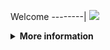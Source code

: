 Welcome
--------|
![](https://media.tenor.com/iVCiM9W7cvYAAAAd/welcome.gif)

<details>
  <summary><b>More information</b></summary>
  
#### ★ Social Accounts ★
<a href="https://www.facebook.com/Denventa.Xayonara.Team.UnlimitedARMY"><img src="https://raw.githubusercontent.com/Dumai-991/Dumai-991/main/Image/images.png" alt="alt text" width="75" height="75"></a>

### Informations
![template](https://github.com/Dvanmeploph/List-User-Agent/blob/main/assets/beautify-picture.png)
  
### • - Made With [ FerlyAfriliyan ( Dvanmeploph ) ]
# ✭ LIST RANDOM USER AGENT  
  
###### • - [ ( USER AGENT ) ]
```Mozilla/5.0 (Linux; Android 10; CPH2109 Build/RKQ1.158760.001; wv) AppleWebKit/537.36 (KHTML, like Gecko) Chrome/147.0.5653.92 Mobile Safari/537.36```
  
```Mozilla/5.0 (Linux; Android 9; SAMSUNG SM-G858790  Build/LRX22G) AppleWebKit/537.36 (KHTML, like Gecko)  SamsungBrowser/8377.406 Chrome/7369503 QQ/8.8.95.6925 Mobile Safari/537.36```
  
```Mozilla/5.0 (Linux; Android 4.4.2; Lenovo A536 Build/KOT49H) AppleWebKit/537.36 (KHTML, like Gecko) Chrome/62.0.3202.73 Mobile Safari/537.36```
  
```Mozilla/5.0 (Linux; Android 11.0.0; samsung 19A ) AppleWebKit/537.36 (KHTML, like Gecko) Chrome/80.0.3987.87 Mobile Safari/537.36 YaApp_Android/10.30 YaSearchBrowser/10.30```
  
```Mozilla/5.0 (Linux; Android 9; Samsung Chromebook Pro Build/R111-15329.59.0; wv) AppleWebKit/537.36 (KHTML, like Gecko) Version/4.0 Chrome/111.0.5563.116 Safari/537.36 [FB_IAB/FB4A;FBAV/409.0.0.27.106;]```
  
```Mozilla/5.0 (Linux; Android 9; Samsung Chromebook Pro Build/R110-15278.64.0; wv) AppleWebKit/537.36 (KHTML, like Gecko) Version/4.0 Chrome/110.0.5481.153 Safari/537.36 [FB_IAB/FB4A;FBAV/405.0.0.23.72;]```
  
```Mozilla/5.0 (Linux; Android 9; Samsung Chromebook Pro Build/R110-15278.64.0; wv) AppleWebKit/537.36 (KHTML, like Gecko) Version/4.0 Chrome/110.0.5481.65 Safari/537.36 [FB_IAB/FB4A;FBAV/403.0.0.27.81;]```
  
```Mozilla/5.0 (Linux; Android 9; Samsung Chromebook Pro Build/R109-15236.80.0; wv) AppleWebKit/537.36 (KHTML, like Gecko) Version/4.0 Chrome/109.0.5414.117 Safari/537.36[FBAN/EMA;FBLC/en_US;FBAV/342.0.0.11.89;]```
  
```Mozilla/5.0 (Linux; Android 9; Samsung Chromebook Pro Build/R107-15117.112.0; wv) AppleWebKit/537.36 (KHTML, like Gecko) Version/4.0 Chrome/107.0.5304.141 Safari/537.36 [FB_IAB/FB4A;FBAV/393.0.0.35.106;]```
  
```Mozilla/5.0 (Linux; Android 9; Samsung Chromebook Pro Build/R107-15117.87.0; wv) AppleWebKit/537.36 (KHTML, like Gecko) Version/4.0 Chrome/107.0.5304.91 Safari/537.36 [FB_IAB/FB4A;FBAV/391.1.0.37.104;]```
  
```Mozilla/5.0 (Linux; Android 9; Samsung Chromebook Pro Build/R107-15117.112.0; wv) AppleWebKit/537.36 (KHTML, like Gecko) Version/4.0 Chrome/107.0.5304.91 Safari/537.36 [FB_IAB/FB4A;FBAV/390.0.0.27.105;]```
  
```Mozilla/5.0 (Linux; Android 9; Samsung Chromebook Pro Build/R107-15117.87.0; wv) AppleWebKit/537.36 (KHTML, like Gecko) Version/4.0 Chrome/107.0.5304.91 Safari/537.36 [FB_IAB/FB4A;FBAV/390.0.0.27.105;]```
  
```Mozilla/5.0 (Linux; Android 9; Samsung Chromebook Pro Build/R107-15117.87.0; wv) AppleWebKit/537.36 (KHTML, like Gecko) Version/4.0 Chrome/107.0.5304.105 Safari/537.36 [FB_IAB/FB4A;FBAV/391.1.0.37.104;]```
  
```Mozilla/5.0 (Linux; Android 9; Samsung Chromebook Pro Build/R105-14989.85.0; wv) AppleWebKit/537.36 (KHTML, like Gecko) Version/4.0 Chrome/105.0.5195.79 Safari/537.36```
  
```Mozilla/5.0 (Linux; Android 9; Samsung Chromebook Pro Build/R103-14816.82.0; wv) AppleWebKit/537.36 (KHTML, like Gecko) Version/4.0 Chrome/104.0.5112.97 Safari/537.36 [FB_IAB/FB4A;FBAV/383.1.0.25.106;]```
  
```Mozilla/5.0 (Linux; Android 9; Samsung Chromebook Pro Build/R104-14909.132.0; wv) AppleWebKit/537.36 (KHTML, like Gecko) Version/4.0 Chrome/104.0.5112.97 Safari/537.36```
  
```Mozilla/5.0 (Linux; Android 9; Samsung Chromebook Pro) AppleWebKit/537.36 (KHTML, like Gecko) Chrome/85.0.4167.0 Safari/537.36```
  
```Mozilla/5.0 (Linux; Android 9; Samsung Chromebook Pro Build/R93-14059.0.0; wv) AppleWebKit/537.36 (KHTML, like Gecko) Version/4.0 Chrome/91.0.4472.120 Safari/537.36 [FB_IAB/FB4A;FBAV/325.0.0.36.170;]```
  
```Mozilla/5.0 (Linux; Android 9; Samsung Chromebook Pro Build/R93-14021.0.0; wv) AppleWebKit/537.36 (KHTML, like Gecko) Version/4.0 Chrome/91.0.4472.88 Safari/537.36 [FB_IAB/FB4A;FBAV/321.0.0.37.119;]```
  
```Mozilla/5.0 (Linux; Android 7.1.1; Samsung Chromebook Pro Build/R70-11021.81.0; wv) AppleWebKit/537.36 (KHTML, like Gecko) Version/4.0 Chrome/71.0.3578.98 Safari/537.36 [Pinterest/Android]```
  
```Mozilla/5.0 (Linux; Android 7.1.1; Samsung Chromebook Pro Build/R70-11021.81.0; wv) AppleWebKit/537.36 (KHTML, like Gecko) Version/4.0 Chrome/71.0.3578.83 Safari/537.36 [Pinterest/Android]```
  
```Mozilla/5.0 (Linux; Android 7.1.1; Samsung Chromebook Pro Build/R70-11021.81.0; wv) AppleWebKit/537.36 (KHTML, like Gecko) Version/4.0 Chrome/70.0.3538.110 Safari/537.36```
  
```Mozilla/5.0 (Linux; Android 7.1.1; Samsung Chromebook Pro Build/R70-11021.56.0; wv) AppleWebKit/537.36 (KHTML, like Gecko) Version/4.0 Chrome/71.0.3578.83 Safari/537.36 [Pinterest/Android]```
  
```Mozilla/5.0 (Linux; Android 7.1.1; Samsung Chromebook Pro Build/R70-11021.56.0; wv) AppleWebKit/537.36 (KHTML, like Gecko) Version/4.0 Chrome/70.0.3538.110 Safari/537.36```
  
```Mozilla/5.0 (Linux; Android 12; SM-A716S) AppleWebKit/537.36 (KHTML, like Gecko) Chrome/113.0.0.0 Mobile Safari/537.36```
  
```Mozilla/5.0 (Linux; Android 13; SM-A716S Build/TP1A.220624.014; wv) AppleWebKit/537.36 (KHTML, like Gecko) Version/4.0 Chrome/111.0.5563.58 Mobile Safari/537.36 DaumApps/6.9.37 DaumDevice/mobile```
  
```Mozilla/5.0 (Linux; Android 13; SM-A716S) AppleWebKit/537.36 (KHTML, like Gecko) Chrome/106.0.0.0 Mobile Safari/537.36```
  
```Mozilla/5.0 (Linux; Android 12; SM-A716S) AppleWebKit/537.36 (KHTML, like Gecko) Chrome/99.0.4844.88 Mobile Safari/537.36```
  
```Mozilla/5.0 (Linux; Android 11; SM-A716S Build/RP1A.200720.012; wv) AppleWebKit/537.36 (KHTML, like Gecko) Version/4.0 Chrome/111.0.5563.116 Mobile Safari/537.36 [FB_IAB/FB4A;FBAV/407.0.0.30.97;]```
  
```Mozilla/5.0 (Linux; Android 13; SM-A716S Build/TP1A.220624.014; wv) AppleWebKit/537.36 (KHTML, like Gecko) Version/4.0 Chrome/111.0.5563.116 Mobile Safari/537.36 [FB_IAB/FB4A;FBAV/409.0.0.27.106;]```
  
```Mozilla/5.0 (Linux; Android 13; SM-A716S Build/TP1A.220624.014; wv) AppleWebKit/537.36 (KHTML, like Gecko) Version/4.0 Chrome/111.0.5563.116 Mobile Safari/537.36 [FB_IAB/FB4A;FBAV/408.0.0.30.103;]```
  
```Mozilla/5.0 (Linux; Android 13; SM-A716S Build/TP1A.220624.014; wv) AppleWebKit/537.36 (KHTML, like Gecko) Version/4.0 Chrome/111.0.5563.116 Mobile Safari/537.36 [FB_IAB/FB4A;FBAV/407.0.0.30.97;]```
  
```Mozilla/5.0 (Linux; Android 12; SM-A716S Build/SP1A.210812.016; wv) AppleWebKit/537.36 (KHTML, like Gecko) Version/4.0 Chrome/111.0.5563.58 Mobile Safari/537.36 [FB_IAB/FB4A;FBAV/394.1.0.51.107;]```
  
```Mozilla/5.0 (Linux; Android 13; SM-A716S) AppleWebKit/537.36 (KHTML, like Gecko) Chrome/111.0.0.0 Mobile Safari/537.36```
  
```Mozilla/5.0 (Linux; Android 13; SM-A716S Build/TP1A.220624.014; wv) AppleWebKit/537.36 (KHTML, like Gecko) Version/4.0 Chrome/110.0.5481.153 Mobile Safari/537.36 [FB_IAB/FB4A;FBAV/406.0.0.26.90;]```
  
```Mozilla/5.0 (Linux; Android 13; SM-A716S Build/TP1A.220624.014; wv) AppleWebKit/537.36 (KHTML, like Gecko) Version/4.0 Chrome/111.0.5563.58 Mobile Safari/537.36 [FB_IAB/FB4A;FBAV/407.0.0.30.97;]```
  
```Mozilla/5.0 (Linux; Android 13; SM-A716S Build/TP1A.220624.014; wv) AppleWebKit/537.36 (KHTML, like Gecko) Version/4.0 Chrome/110.0.5481.153 Mobile Safari/537.36 [FB_IAB/FB4A;FBAV/405.0.0.23.72;]```
  
```Mozilla/5.0 (Linux; Android 13; SAMSUNG SM-A716S) AppleWebKit/537.36 (KHTML, like Gecko) SamsungBrowser/20.0 Chrome/106.0.5249.126 Mobile Safari/537.36```
  
```Mozilla/5.0 (Linux; Android 12; SM-A716S Build/SP1A.210812.016; wv) AppleWebKit/537.36 (KHTML, like Gecko) Version/4.0 Chrome/107.0.5304.105 Mobile Safari/537.36 [FB_IAB/FB4A;FBAV/393.0.0.35.106;]```
  
```Mozilla/5.0 (Linux; Android 13; SM-A716S Build/TP1A.220624.014; wv) AppleWebKit/537.36 (KHTML, like Gecko) Version/4.0 Chrome/110.0.5481.65 Mobile Safari/537.36 [FB_IAB/FB4A;FBAV/402.1.0.24.84;]```
  
```Mozilla/5.0 (Linux; Android 12; SM-A716S) AppleWebKit/537.36 (KHTML, like Gecko) Chrome/109.0.0.0 Mobile Safari/537.36```
  
```Mozilla/5.0 (Linux; Android 12; SAMSUNG SM-A716S) AppleWebKit/537.36 (KHTML, like Gecko) SamsungBrowser/19.0 Chrome/102.0.5005.125 Mobile Safari/537.36```
  
```Mozilla/5.0 (Linux; Android 12; SM-A716S) AppleWebKit/537.36 (KHTML, like Gecko) Chrome/108.0.0.0 Mobile Safari/537.36```
  
```Mozilla/5.0 (Linux; Android 11; SM-A716S Build/RP1A.200720.012; wv) AppleWebKit/537.36 (KHTML, like Gecko) Version/4.0 Chrome/108.0.5359.128 Mobile Safari/537.36 [FB_IAB/FB4A;FBAV/396.0.0.21.104;]```
  
```Mozilla/5.0 (Linux; Android 11; SM-A032M Build/RP1A.201005.001; wv) AppleWebKit/537.36 (KHTML, like Gecko) Version/4.0 Chrome/112.0.5615.136 Mobile Safari/537.36[FBAN/EMA;FBLC/pt_BR;FBAV/353.0.0.5.112;]```
  
```Mozilla/5.0 (Linux; Android 11; SM-A032F Build/RP1A.201005.001; wv) AppleWebKit/537.36 (KHTML, like Gecko) Version/4.0 Chrome/87.0.4280.141 Mobile Safari/537.36[FBAN/EMA;FBLC/fr_FR;FBAV/351.0.0.6.115;]```
  
```Mozilla/5.0 (Linux; Android 11; SM-A032F Build/RP1A.201005.001; wv) AppleWebKit/537.36 (KHTML, like Gecko) Version/4.0 Chrome/87.0.4280.141 Mobile Safari/537.36[FBAN/EMA;FBLC/fr_FR;FBAV/344.0.0.10.83;]```
  
```Mozilla/5.0 (Linux; Android 11; SM-A032F Build/RP1A.201005.001; wv) AppleWebKit/537.36 (KHTML, like Gecko) Version/4.0 Chrome/112.0.5615.47 Mobile Safari/537.36[FBAN/EMA;FBLC/sq_AL;FBAV/350.0.0.5.116;]```
  
```Mozilla/5.0 (Linux; Android 11; SM-A032M Build/RP1A.201005.001; wv) AppleWebKit/537.36 (KHTML, like Gecko) Version/4.0 Chrome/87.0.4280.141 Mobile Safari/537.36[FBAN/EMA;FBLC/pt_BR;FBAV/343.0.0.13.79;]```
  
```Mozilla/5.0 (Linux; Android 11; SM-A032M Build/RP1A.201005.001; wv) AppleWebKit/537.36 (KHTML, like Gecko) Version/4.0 Chrome/112.0.5615.48 Mobile Safari/537.36[FBAN/EMA;FBLC/pt_BR;FBAV/350.0.0.5.116;]```
  
```Mozilla/5.0 (Linux; Android 11; SM-A032M Build/RP1A.201005.001; wv) AppleWebKit/537.36 (KHTML, like Gecko) Version/4.0 Chrome/112.0.5615.47 Mobile Safari/537.36[FBAN/EMA;FBLC/pt_BR;FBAV/350.0.0.5.116;]```
  
```Mozilla/5.0 (Linux; Android 11; SM-A032M Build/RP1A.201005.001; wv) AppleWebKit/537.36 (KHTML, like Gecko) Version/4.0 Chrome/111.0.5563.116 Mobile Safari/537.36 [FB_IAB/FB4A;FBAV/410.0.0.26.115;]```
  
```Mozilla/5.0 (Linux; Android 11; SM-A032M Build/RP1A.201005.001; wv) AppleWebKit/537.36 (KHTML, like Gecko) Version/4.0 Chrome/111.0.5563.116 Mobile Safari/537.36 [FB_IAB/FB4A;FBAV/410.0.0.26.115;]```
  
```Mozilla/5.0 (Linux; Android 11; SM-A032M Build/RP1A.201005.001; wv) AppleWebKit/537.36 (KHTML, like Gecko) Version/4.0 Chrome/111.0.5563.116 Mobile Safari/537.36 [FB_IAB/FB4A;FBAV/410.0.0.26.115;]```
  
```Mozilla/5.0 (Linux; Android 11; SM-A032M Build/RP1A.201005.001; wv) AppleWebKit/537.36 (KHTML, like Gecko) Version/4.0 Chrome/111.0.5563.116 Mobile Safari/537.36 [FB_IAB/FB4A;FBAV/410.0.0.26.115;]```
  
```Mozilla/5.0 (Linux; Android 11; SM-A032M Build/RP1A.201005.001; wv) AppleWebKit/537.36 (KHTML, like Gecko) Version/4.0 Chrome/111.0.5563.116 Mobile Safari/537.36 [FB_IAB/FB4A;FBAV/410.0.0.26.115;]```
  
```Mozilla/5.0 (Linux; Android 11; SM-A032M Build/RP1A.201005.001; wv) AppleWebKit/537.36 (KHTML, like Gecko) Version/4.0 Chrome/111.0.5563.116 Mobile Safari/537.36 [FB_IAB/FB4A;FBAV/410.0.0.26.115;]```
  
```Mozilla/5.0 (Linux; Android 11; SM-A032M Build/RP1A.201005.001; wv) AppleWebKit/537.36 (KHTML, like Gecko) Version/4.0 Chrome/111.0.5563.116 Mobile Safari/537.36 [FB_IAB/FB4A;FBAV/410.0.0.26.115;]```
  
```Mozilla/5.0 (Linux; Android 11; SM-A032M Build/RP1A.201005.001; wv) AppleWebKit/537.36 (KHTML, like Gecko) Version/4.0 Chrome/111.0.5563.116 Mobile Safari/537.36[FBAN/EMA;FBLC/pt_BR;FBAV/350.0.0.5.116;]```
  
```Mozilla/5.0 (Linux; Android 11; SM-A032M Build/RP1A.201005.001; wv) AppleWebKit/537.36 (KHTML, like Gecko) Version/4.0 Chrome/111.0.5563.116 Mobile Safari/537.36[FBAN/EMA;FBLC/pt_BR;FBAV/349.0.0.8.103;]```
  
```Mozilla/5.0 (Linux; Android 11; SM-A032M Build/RP1A.201005.001; wv) AppleWebKit/537.36 (KHTML, like Gecko) Version/4.0 Chrome/110.0.5481.154 Mobile Safari/537.36[FBAN/EMA;FBLC/pt_BR;FBAV/311.0.0.7.114;]```
  
```Mozilla/5.0 (Linux; Android 11; SM-A032M Build/RP1A.201005.001; wv) AppleWebKit/537.36 (KHTML, like Gecko) Version/4.0 Chrome/110.0.5481.154 Mobile Safari/537.36[FBAN/EMA;FBLC/pt_BR;FBAV/311.0.0.7.114;]```
  
```Mozilla/5.0 (Linux; Android 11; SM-A032M Build/RP1A.201005.001; wv) AppleWebKit/537.36 (KHTML, like Gecko) Version/4.0 Chrome/110.0.5481.154 Mobile Safari/537.36[FBAN/EMA;FBLC/pt_BR;FBAV/311.0.0.7.114;]```
  
```Mozilla/5.0 (Linux; Android 11; SM-A032M Build/RP1A.201005.001; wv) AppleWebKit/537.36 (KHTML, like Gecko) Version/4.0 Chrome/110.0.5481.154 Mobile Safari/537.36[FBAN/EMA;FBLC/pt_BR;FBAV/311.0.0.7.114;]```
  
```Mozilla/5.0 (Linux; Android 11; SM-A032F Build/RP1A.201005.001; wv) AppleWebKit/537.36 (KHTML, like Gecko) Version/4.0 Chrome/87.0.4280.141 Mobile Safari/537.36 [FB_IAB/FB4A;FBAV/398.0.0.21.105;]```
  
```Mozilla/5.0 (Linux; Android 11; SM-A032F Build/RP1A.201005.001; wv) AppleWebKit/537.36 (KHTML, like Gecko) Version/4.0 Chrome/87.0.4280.141 Mobile Safari/537.36 [FB_IAB/FB4A;FBAV/394.1.0.51.107;]```
  
```Mozilla/5.0 (Linux; Android 11; SM-A032F Build/RP1A.201005.001; wv) AppleWebKit/537.36 (KHTML, like Gecko) Version/4.0 Chrome/87.0.4280.141 Mobile Safari/537.36 [FB_IAB/FB4A;FBAV/387.0.0.24.102;]```
  
```Mozilla/5.0 (Linux; Android 11; SM-A032F Build/RP1A.201005.001; wv) AppleWebKit/537.36 (KHTML, like Gecko) Version/4.0 Chrome/87.0.4280.141 Mobile Safari/537.36[FBAN/EMA;FBLC/en_US;FBAV/326.0.0.17.97;]```
  
```Mozilla/5.0 (Linux; Android 11; SM-A032F Build/RP1A.201005.001; wv) AppleWebKit/537.36 (KHTML, like Gecko) Version/4.0 Chrome/112.0.5615.48 Mobile Safari/537.36[FBAN/EMA;FBLC/en_GB;FBAV/349.0.0.8.103;]```
  
```Mozilla/5.0 (Linux; Android 11; SM-A032F Build/RP1A.201005.001; wv) AppleWebKit/537.36 (KHTML, like Gecko) Version/4.0 Chrome/110.0.5481.65 Mobile Safari/537.36[FBAN/EMA;FBLC/en_GB;FBAV/318.0.0.16.105;]```
  
```Mozilla/5.0 (Linux; Android 11; SM-A032F Build/RP1A.201005.001; wv) AppleWebKit/537.36 (KHTML, like Gecko) Version/4.0 Chrome/109.0.5414.117 Mobile Safari/537.36 [FB_IAB/Orca-Android;FBAV/395.0.0.10.75;]```
  
```Mozilla/5.0 (Linux; Android 11; SM-A032F Build/RP1A.201005.001; wv) AppleWebKit/537.36 (KHTML, like Gecko) Version/4.0 Chrome/109.0.5414.117 Mobile Safari/537.36 [FB_IAB/Orca-Android;FBAV/395.0.0.10.75;]```
  
```Mozilla/5.0 (Linux; Android 11; SM-A032F Build/RP1A.201005.001; wv) AppleWebKit/537.36 (KHTML, like Gecko) Version/4.0 Chrome/109.0.5414.117 Mobile Safari/537.36 [FB_IAB/Orca-Android;FBAV/395.0.0.10.75;]```
  
```Mozilla/5.0 (Linux; Android 11; SM-A032F Build/RP1A.201005.001; wv) AppleWebKit/537.36 (KHTML, like Gecko) Version/4.0 Chrome/109.0.5414.117 Mobile Safari/537.36 [FB_IAB/Orca-Android;FBAV/395.0.0.10.75;]```
  
```Mozilla/5.0 (Linux; Android 11; SM-A032F Build/RP1A.201005.001; wv) AppleWebKit/537.36 (KHTML, like Gecko) Version/4.0 Chrome/106.0.5249.126 Mobile Safari/537.36 [FB_IAB/FB4A;FBAV/390.0.0.27.105;]```
  
```Mozilla/5.0 (Linux; Android 11; SM-A032F Build/RP1A.201005.001; wv) AppleWebKit/537.36 (KHTML, like Gecko) Version/4.0 Chrome/105.0.5195.136 Mobile Safari/537.36 [FB_IAB/FB4A;FBAV/397.0.0.23.404;]```
  
```Mozilla/5.0 (Linux; U; Android 4.3; en-US; Galaxy Note N8000 Build/JRO03H) AppleWebKit/534.30 (KHTML, like Gecko) Version/4.0 UCBrowser/10.1.0.527 U3/0.8.0 Mobile Safari/534.30```
  
```Mozilla/5.0 (Linux; U; Android 2.3.6; en-US; GT-I8150 Build/GINGERBREAD) AppleWebKit/528.5+ (KHTML, like Gecko) Version/3.1.2 Mobile Safari/525.20.1 UCBrowser/10.7.6.805 Mobile```
  
```UCWEB/2.0 (MIDP-2.0; U; Adr 4.4.2; en-US; TECNO-Y3 ) U2/1.0.0 UCBrowser/10.1.2.571 U2/1.0.0 Mobile```
  
```Mozilla/5.0 (Linux; U; Android 2.3.6; id; GT-S5360 Build/GINGERBREAD) AppleWebKit/528.5+ (KHTML, like Gecko) Version/3.1.2 Mobile Safari/525.20.1 UCBrowser/10.7.9.856 Mobile```
  
```UCWEB/2.0 (MIDP-2.0; U; Adr 8.1.0; en-US; ASTRO) U2/1.0.0 UCBrowser/10.1.2.571 U2/1.0.0 Mobile```
  
```UCWEB/2.0 (MIDP-2.0; U; Adr 4.4.2; en-US; TECNO-Y3+) U2/1.0.0 UCBrowser/10.1.2.571 U2/1.0.0 Mobile```
  
```UCWEB/2.0 (MIDP-2.0; U; Adr 4.1.2; en-US; GT-S6790N) U2/1.0.0 UCBrowser/10.7.6.805 U2/1.0.0 Mobile```
  
```Mozilla/5.0 (Linux; U; Android 6.0; en-US; CAM-UL00 Build/HONORCAM-UL00) AppleWebKit/534.30 (KHTML, like Gecko) Version/4.0 UCBrowser/10.8.0.718 U3/0.8.0 Mobile Safari/534.30```
  
```Mozilla/5.0 (Linux; U; Android 4.4.2; en-US; TECNO-Y3+ Build/KOT49H) AppleWebKit/528.5+ (KHTML, like Gecko) Version/3.1.2 Mobile Safari/525.20.1 UCBrowser/10.1.2.571 Mobile```
  
```Mozilla/5.0 (Linux; U; Android 4.2.2; en-US; Symphony W72 Build/JDQ39) AppleWebKit/533.1 (KHTML, like Gecko) Version/4.0 UCBrowser/10.0.1.512 U3/0.8.0 Mobile Safari/533.1```
  
```UCWEB/2.0 (MIDP-2.0; U; Adr 2.3.6; en-US; GT-I8160) U2/1.0.0 UCBrowser/10.7.9.856 U2/1.0.0 Mobile```
  
```Mozilla/5.0 (Linux; U; Android 4.2.2; en-US; Symphony W72 Build/JDQ39) AppleWebKit/534.30 (KHTML, like Gecko) Version/4.0 UCBrowser/10.0.1.512 U3/0.8.0 Mobile Safari/534.30```
  
```Mozilla/5.0 (Linux; U; Android 4.4.2; en-US; DROID RAZR HD Build/KDA20.62-15) AppleWebKit/534.30 (KHTML, like Gecko) Version/4.0 UCBrowser/10.9.8.770 U3/0.8.0 Mobile Safari/534.30```
  
```Mozilla/5.0 (Linux; U; Android 4.2.2; en-US; 6043D Build/JDQ39) AppleWebKit/534.30 (KHTML, like Gecko) Version/4.0 UCBrowser/10.2.0.535 U3/0.8.0 Mobile Safari/534.30```
  
```Mozilla/5.0 (Linux; U; Android 4.2.2; en-US; 6043D Build/JDQ39) AppleWebKit/534.30 (KHTML, like Gecko) Version/4.0 UCBrowser/10.2.0.535 U3/0.8.0 Mobile Safari/534.30```
  
```Mozilla/5.0 (Linux; U; Android 4.2.2; en-US; 6043D Build/JDQ39) AppleWebKit/534.30 (KHTML, like Gecko) Version/4.0 UCBrowser/10.2.0.535 U3/0.8.0 Mobile Safari/534.30```
  
```Mozilla/5.0 (Linux; U; Android 4.2.2; en-US; 6043D Build/JDQ39) AppleWebKit/534.30 (KHTML, like Gecko) Version/4.0 UCBrowser/10.2.0.535 U3/0.8.0 Mobile Safari/534.30```
  
```Mozilla/5.0 (Linux; U; Android 4.2.2; en-US; GT-I9168I Build/JDQ39) AppleWebKit/534.30 (KHTML, like Gecko) Version/4.0 UCBrowser/10.8.8.730 U3/0.8.0 Mobile Safari/534.30```
  
```Mozilla/5.0 (Linux; U; Android 5.0.1; en-US; GT-I9506 Build/LRX22C) AppleWebKit/534.30 (KHTML, like Gecko) Version/4.0 UCBrowser/10.7.5.658 U3/0.8.0 Mobile Safari/534.30```
  
```Mozilla/5.0 (Linux; U; Android 4.0.4; pt-br; GT-S5301B Build/IMM76D) AppleWebKit/534.30 (KHTML, like Gecko) Chrome/18.0.1025.133 Mobile Safari/534.30```
  
```Mozilla/5.0 (Linux; U; Android 4.0.4; pt-br; GT-S5301B Build/IMM76D) AppleWebKit/534.30 (KHTML, like Gecko) Chrome/18.0.1025.133 Mobile Safari/534.30```
  
```Mozilla/5.0 (Linux; Android 9; Samsung Chromebook Plus (V2) Build/R110-15278.72.0; wv) AppleWebKit/537.36 (KHTML, like Gecko) Version/4.0 Chrome/110.0.5481.153 Safari/537.36 [FB_IAB/FB4A;FBAV/406.0.0.26.90;]```
  
```Mozilla/5.0 (Linux; Android 9; Samsung Chromebook Plus Build/R112-15359.58.0; wv) AppleWebKit/537.36 (KHTML, like Gecko) Version/4.0 Chrome/112.0.5615.135 Mobile Safari/537.36 [FB_IAB/FB4A;FBAV/413.0.0.30.104;]```
  
```Mozilla/5.0 (Linux; Android 11; Samsung Chromebook Plus (V2) Build/R112-15359.58.0; wv) AppleWebKit/537.36 (KHTML, like Gecko) Version/4.0 Chrome/111.0.5563.116 Safari/537.36 [FB_IAB/FB4A;FBAV/407.0.0.30.97;]```
  
```Mozilla/5.0 (Linux; Android 11; Samsung Chromebook Plus (V2) Build/R112-15359.58.0; wv) AppleWebKit/537.36 (KHTML, like Gecko) Version/4.0 Chrome/112.0.5615.135 Safari/537.36 [FB_IAB/FB4A;FBAV/413.0.0.30.104;]```
  
```Mozilla/5.0 (Linux; Android 9; Samsung Chromebook Plus (V2) Build/R108-15183.78.0; wv) AppleWebKit/537.36 (KHTML, like Gecko) Version/4.0 Chrome/111.0.5563.116 Safari/537.36 [FB_IAB/FB4A;FBAV/409.0.0.27.106;]```
  
```Mozilla/5.0 (Linux; Android 9; Samsung Chromebook Plus (V2) Build/R111-15329.59.0; wv) AppleWebKit/537.36 (KHTML, like Gecko) Version/4.0 Chrome/111.0.5563.116 Safari/537.36 [FB_IAB/FB4A;FBAV/407.0.0.30.97;]```
  
```Mozilla/5.0 (Linux; Android 9; Samsung Chromebook Plus (V2) Build/R111-15329.52.0; wv) AppleWebKit/537.36 (KHTML, like Gecko) Version/4.0 Chrome/111.0.5563.116 Mobile Safari/537.36 [FB_IAB/FB4A;FBAV/407.0.0.30.97;]```
  
```Mozilla/5.0 (Linux; Android 9; Samsung Chromebook Plus (V2) Build/R108-15183.59.0; wv) AppleWebKit/537.36 (KHTML, like Gecko) Version/4.0 Chrome/111.0.5563.116 Safari/537.36 [FB_IAB/FB4A;FBAV/407.0.0.30.97;]```
  
```Mozilla/5.0 (Linux; U; Android 4.4.2; zh-cn; SM-G3568V Build/KOT49H) AppleWebKit/537.36 (KHTML, like Gecko)Version/4.0 MQQBrowser/5.6 Mobile Safari/537.36```
  
```Mozilla/5.0(Linux;Android4.4.2;SM-G3568V Build/KOT49H;wv)AppleWebKit/537.36(KHTML, likeGecko)Version/4.0Chrome/53.0.2785.49MobileMQQBrowser/6.2TBS/043305Safari/537.36MicroMessenger/6.5.10.1080NetType/WIFILanguage/zh_CNNULL```
  
```Mozilla/5.0(Linux;Android4.4.2;SM-G3568V Build/KOT49H;wv)AppleWebKit/537.36(KHTML, likeGecko)Version/4.0Chrome/53.0.2785.49MobileMQQBrowser/6.2TBS/043305Safari/537.36MicroMessenger/6.5.10.1080NetType/WIFILanguage/zh_CNNULL```
  
```Mozilla/5.0(Linux;Android4.4.2;SM-G3568V Build/KOT49H;wv)AppleWebKit/537.36(KHTML, likeGecko)Version/4.0Chrome/53.0.2785.49MobileMQQBrowser/6.2TBS/043305Safari/537.36MicroMessenger/6.5.10.1080NetType/WIFILanguage/zh_CNNULL```
  
```Mozilla/5.0(Linux;Android4.4.2;SM-G3568V Build/KOT49H;wv)AppleWebKit/537.36(KHTML, likeGecko)Version/4.0Chrome/53.0.2785.49MobileMQQBrowser/6.2TBS/043305Safari/537.36MicroMessenger/6.5.10.1080NetType/WIFILanguage/zh_CNNULL```
  
```Mozilla/5.0(Linux;Android4.4.2;SM-G3568V Build/KOT49H;wv)AppleWebKit/537.36(KHTML, likeGecko)Version/4.0Chrome/53.0.2785.49MobileMQQBrowser/6.2TBS/043305Safari/537.36MicroMessenger/6.5.10.1080NetType/WIFILanguage/zh_CNNULL```
  
```Mozilla/5.0(Linux;Android4.4.2;SM-G3568V Build/KOT49H;wv)AppleWebKit/537.36(KHTML, likeGecko)Version/4.0Chrome/53.0.2785.49MobileMQQBrowser/6.2TBS/043305Safari/537.36MicroMessenger/6.5.10.1080NetType/WIFILanguage/zh_CNNULL```
  
```Mozilla/5.0(Linux;Android4.4.2;SM-G3568V Build/KOT49H;wv)AppleWebKit/537.36(KHTML, likeGecko)Version/4.0Chrome/53.0.2785.49MobileMQQBrowser/6.2TBS/043305Safari/537.36MicroMessenger/6.5.10.1080NetType/WIFILanguage/zh_CNNULL```
  
```Mozilla/5.0(Linux;Android4.4.2;SM-G3568V Build/KOT49H;wv)AppleWebKit/537.36(KHTML, likeGecko)Version/4.0Chrome/53.0.2785.49MobileMQQBrowser/6.2TBS/043305Safari/537.36MicroMessenger/6.5.10.1080NetType/WIFILanguage/zh_CNNULL```
  
```Mozilla/5.0(Linux;Android4.4.2;SM-G3568V Build/KOT49H;wv)AppleWebKit/537.36(KHTML, likeGecko)Version/4.0Chrome/53.0.2785.49MobileMQQBrowser/6.2TBS/043305Safari/537.36MicroMessenger/6.5.10.1080NetType/WIFILanguage/zh_CNNULL```
  
```Mozilla/5.0 (Linux; Android 13; 21091116UI) AppleWebKit/537.36 (KHTML, like Gecko) Chrome/113.0.0.0 Mobile Safari/537.36```
  
```Mozilla/5.0 (Linux; Android 13; 21091116UI Build/TP1A.220624.014; wv) AppleWebKit/537.36 (KHTML, like Gecko) Version/4.0 Chrome/112.0.5615.135 Mobile Safari/537.36 [FB_IAB/FB4A;FBAV/412.0.0.22.115;]```
  
```Mozilla/5.0 (Linux; Android 13; 21091116UI Build/TP1A.220624.014; wv) AppleWebKit/537.36 (KHTML, like Gecko) Version/4.0 Chrome/112.0.5615.136 Mobile Safari/537.36 [FB_IAB/FB4A;FBAV/412.0.0.22.115;]```
  
```Mozilla/5.0 (Linux; Android 13; 21091116UI Build/TP1A.220624.014; wv) AppleWebKit/537.36 (KHTML, like Gecko) Version/4.0 Chrome/112.0.5615.136 Mobile Safari/537.36 [FB_IAB/FB4A;FBAV/412.0.0.22.115;]```
  
```Mozilla/5.0 (Linux; Android 12; 21091116UI Build/SP1A.210812.016; wv) AppleWebKit/537.36 (KHTML, like Gecko) Version/4.0 Chrome/99.0.4844.88 Mobile Safari/537.36 [FB_IAB/FB4A;FBAV/412.0.0.22.115;]```
  
```Mozilla/5.0 (Linux; Android 12; 21091116UI Build/SP1A.210812.016; wv) AppleWebKit/537.36 (KHTML, like Gecko) Version/4.0 Chrome/112.0.5615.132 Mobile Safari/537.36 [FB_IAB/FB4A;FBAV/411.1.0.29.112;]```
  
```Mozilla/5.0 (Linux; Android 12; 21091116UI Build/SP1A.210812.016; wv) AppleWebKit/537.36 (KHTML, like Gecko) Version/4.0 Chrome/112.0.5615.132 Mobile Safari/537.36 [FB_IAB/FB4A;FBAV/411.1.0.29.112;]```
  
```Mozilla/5.0 (Linux; Android 13; 21091116UI Build/TP1A.220624.014; wv) AppleWebKit/537.36 (KHTML, like Gecko) Version/4.0 Chrome/112.0.5615.101 Mobile Safari/537.36[FBAN/EMA;FBLC/en_US;FBAV/352.0.0.8.108;]```
  
```Mozilla/5.0 (Linux; Android 12; 21091116UI Build/SP1A.210812.016; wv) AppleWebKit/537.36 (KHTML, like Gecko) Version/4.0 Chrome/112.0.5615.101 Mobile Safari/537.36 [FB_IAB/FB4A;FBAV/411.1.0.29.112;]```
  
```Mozilla/5.0 (Linux; U; Android 13; en-US; 21091116UI Build/TP1A.220624.014) AppleWebKit/537.36 (KHTML, like Gecko) Version/4.0 Chrome/78.0.3904.108 UCBrowser/13.4.0.1306 Mobile Safari/537.36,gzip(gfe)```
  
```Mozilla/5.0 (iPhone; CPU iPhone OS 16_0_1 like Mac OS X) AppleWebKit/605.1.15 (KHTML, like Gecko) Version/16.0 Mobile/15E148 Safari/604.1```
  
```Mozilla/5.0 (iPhone; CPU iPhone OS 16_0 like Mac OS X) AppleWebKit/605.1.15 (KHTML, like Gecko) Mobile/15E148 Instagram 255.1.0.18.105 (iPhone11,8; iOS 16_0; en_US; en-US; scale=2.00; 828x1792; 405816327)```
  
```Mozilla/5.0 (iPhone; CPU iPhone OS 16_0 like Mac OS X) AppleWebKit/605.1.15 (KHTML, like Gecko) CriOS/99.0.4844.47 Mobile/15E148 Safari/604.1```
  
```Mozilla/5.0 (iPhone; CPU iPhone OS 16_0 like Mac OS X) AppleWebKit/605.1.15 (KHTML, like Gecko) CriOS/99.0.4844.47 Mobile/15E148 Safari/604.1```
  
```Mozilla/5.0 (Linux; Android 10; CPH2109 Build/RKQ1.158760.001; wv) AppleWebKit/537.36 (KHTML,like Gecko) Chrome/147.0.5653.92 Mobile Safari/537.36```
  
```Mozilla/5.0 (Linux; Android 7; SM-J610G Build/PPR1.141169.011; wv) AppleWebKit/537.36 (KHTML,like Gecko) Chrome/126.0.5750.138 Mobile Safari/537.36```
  
```Mozilla/5.0 (iPhone; CPU iPhone OS 16_0 like Mac OS X) AppleWebKit/605.1.15 (KHTML, like Gecko) GSA/218.0.456502374 Mobile/15E148 Safari/604.1```
  
  
```Mozilla/5.0 (iPhone; CPU iPhone OS 16_0 like Mac OS X) AppleWebKit/605.1.15 (KHTML, like Gecko) Mobile/15E148 YaBrowser/22.7.6.401.10 YaApp_iOS/2207.6 YaApp_iOS_Browser/2207.6 Safari/604.1 SA/3```
  
```Mozilla/5.0 (iPhone; CPU iPhone OS 16_0 like Mac OS X) AppleWebKit/605.1.15 (KHTML, like Gecko) Mobile/20A5312g [FBAN/FBIOS;FBDV/iPhone13,1;FBMD/iPhone;FBSN/iOS;FBSV/16.0;FBSS/3;FBID/phone;FBLC/cs_CZ;FBOP/5]```
  
```Mozilla/5.0 (iPhone; CPU iPhone OS 16_0 like Mac OS X) AppleWebKit/605.1.15 (KHTML, like Gecko) Mobile/20A5312j [FBAN/FBIOS;FBDV/iPhone13,1;FBMD/iPhone;FBSN/iOS;FBSV/16.0;FBSS/3;FBID/phone;FBLC/cs_CZ;FBOP/5]```
  
```Mozilla/5.0 (iPhone; CPU iPhone OS 16_0 like Mac OS X) AppleWebKit/605.1.15 (KHTML, like Gecko) Mobile/20A5339d [FBAN/FBIOS;FBDV/iPhone10,6;FBMD/iPhone;FBSN/iOS;FBSV/16.0;FBSS/3;FBID/phone;FBLC/vi_VN;FBOP/5]```
  
```Mozilla/5.0 (iPhone; CPU iPhone OS 16_0 like Mac OS X) AppleWebKit/604.1.38 (KHTML, like Gecko) Version/11.0 Mobile/15A372 Safari/604.1```
  
```Opera/9.80 (Linux armv6l; Opera TV Store/5606) Presto/2.12.362 Version/12.11 Model/Sony-BDP9G_AXD SonyCEBrowser/1.0 (BDP9G_AXD; BDP2014/M20.R.0164; TWN)```
  
```Mozilla/5.0 (Linux; Andr0id 8.0.0; BRAVIA 2015) AppleWebKit/537.36 (KHTML, like Gecko) Chrome/84.0.4147.125 Safari/537.36 OPR/46.0.2207.0 OMI/4.21.0.273.DIA6.199 Model/Sony-BRAVIA-2015```
  
```Mozilla/5.0 (Linux; Android 7.0; BRAVIA 2015 Build/NRD91N.S35; wv) AppleWebKit/537.36 (KHTML, like Gecko) Version/4.0 Chrome/105.0.5195.136 Mobile Safari/537.36```
  
```Mozilla/5.0 (Linux; Andr0id 8.0.0; BRAVIA 2015) AppleWebKit/537.36 (KHTML, like Gecko) Chrome/84.0.4147.125 Safari/537.36 OPR/46.0.2207.0 OMI/4.21.0.273.DIA6.199 Model/Sony-BRAVIA-2015```
  
```Mozilla/5.0 (Linux; Android 7.0; BRAVIA 2015 Build/NRD91N.S35; wv) AppleWebKit/537.36 (KHTML, like Gecko) Version/4.0 Chrome/105.0.5195.136 Mobile Safari/537.36```
  
```Mozilla/5.0 (Linux; Android 7.0; BRAVIA 2015 Build/NRD91N.S34; wv) AppleWebKit/537.36 (KHTML, like Gecko) Version/4.0 Chrome/71.0.3578.99 Mobile Safari/537.36```
  
```Mozilla/5.0 (Linux; Android 5.1.1; BRAVIA 2015 Build/LMY48E.S265) AppleWebKit/537.36 (KHTML, like Gecko) Chrome/54.0.2840.85 Mobile Safari/537.36```
  
```Mozilla/5.0 (Linux; Android 5.1.1; BRAVIA 2015) AppleWebKit/537.36 (KHTML, like Gecko) Chrome/84.0.4147.125 Safari/537.36```
  
```Mozilla/5.0 (Linux; Android 8.0; BRAVIA 2015 Build/OPR2.170623.027.S16) AppleWebKit/537.36 (KHTML, like Gecko) Chrome/50.0.2661.89 Mobile Safari/537.36```
  
```Mozilla/5.0 (Linux; Android 7.0; BRAVIA 2015 Build/NRD91N.S34; wv) AppleWebKit/537.36 (KHTML, like Gecko) Version/4.0 Chrome/81.0.4044.138 Mobile Safari/537.36```
  
```Mozilla/5.0 (Linux; Android 7.0; BRAVIA 2015) AppleWebKit/537.36 (KHTML, like Gecko) Chrome/76.0.3809.132 Mobile Safari/537.36	Android 7	Chrome Mobile 76```
  
```Mozilla/5.0 (Linux; Android 8.0.0; BRAVIA 2015) AppleWebKit/537.36 (KHTML, like Gecko) Chrome/97.0.4692.70 Mobile Safari/537.36	Android 8	Chrome Mobile 97```
  
```Mozilla/5.0 (Linux; Android 7.0; BRAVIA 2015 Build/NRD91N.S34; wv) AppleWebKit/537.36 (KHTML, like Gecko) Version/4.0 Chrome/95.0.4638.74 Mobile Safari/537.36```
  
```Mozilla/5.0 (Linux; Android 8.0.0; BRAVIA 2015 Build/OPR2.170623.027.S16) AppleWebKit/537.36 (KHTML, like Gecko) Version/4.0 Chrome/93.0.4577.82 Mobile Safari/537.36```
  
```Mozilla/5.0 (Linux; Android 8.1.0; RCT6A03W13M Build/O11019; wv) AppleWebKit/537.36 (KHTML, like Gecko) Version/4.0 Chrome/112.0.5615.135 Safari/537.36[FBAN/EMA;FBLC/fr_FR;FBAV/354.0.0.8.108;]```
  
```Mozilla/5.0 (Linux; Android 10; L-52A Build/QKQ1.200730.002; wv) AppleWebKit/537.36 (KHTML, like Gecko) Version/4.0 Chrome/112.0.5615.135 Mobile Safari/537.36[FBAN/EMA;FBLC/fr_FR;FBAV/354.0.0.8.108;]```
  
```Mozilla/5.0 (Linux; Android 10; L-52A Build/QKQ1.200730.002; wv) AppleWebKit/537.36 (KHTML, like Gecko) Version/4.0 Chrome/112.0.5615.135 Mobile Safari/537.36[FBAN/EMA;FBLC/fr_FR;FBAV/354.0.0.8.108;]```
  
```Mozilla/5.0 (Linux; Android 5.1; PHQ520 Build/LMY47D; wv) AppleWebKit/537.36 (KHTML, like Gecko) Version/4.0 Chrome/95.0.4638.74 Mobile Safari/537.36[FBAN/EMA;FBLC/ar_AR;FBAV/329.0.0.12.106;]```
  
```Mozilla/5.0 (Linux; Android 5.1; PHQ520 Build/LMY47D; wv) AppleWebKit/537.36 (KHTML, like Gecko) Version/4.0 Chrome/95.0.4638.74 Mobile Safari/537.36[FBAN/EMA;FBLC/ar_AR;FBAV/329.0.0.12.106;]```
  
```Mozilla/5.0 (Linux; Android 11; TECNO BD3 Build/RP1A.200720.011; wv) AppleWebKit/537.36 (KHTML, like Gecko) Version/4.0 Chrome/107.0.5304.105 Mobile Safari/537.36[FBAN/EMA;FBLC/fr_FR;FBAV/349.0.0.8.103;]```
  
```Mozilla/5.0 (Linux; Android 9; BUZZ 2 Plus Build/PPR1.180610.011; wv) AppleWebKit/537.36 (KHTML, like Gecko) Version/4.0 Chrome/74.0.3729.136 Mobile Safari/537.36[FBAN/EMA;FBLC/fr_FR;FBAV/347.0.0.17.97;]```
  
```Mozilla/5.0 (Linux; Android 11; Premier5 Build/R01005; wv) AppleWebKit/537.36 (KHTML, like Gecko) Version/4.0 Chrome/112.0.5615.135 Mobile Safari/537.36[FBAN/EMA;FBLC/en_US;FBAV/354.0.0.8.108;]```
  
```Mozilla/5.0 (Linux; Android 10; Elite E55 Build/QP1A.190711.020; wv) AppleWebKit/537.36 (KHTML, like Gecko) Version/4.0 Chrome/111.0.5563.116 Mobile Safari/537.36[FBAN/EMA;FBLC/en_US;FBAV/352.0.0.14.108;]```
  
```Mozilla/5.0 (Linux; Android 10; Nokia C1 Plus Build/QP1A.190711.020; wv) AppleWebKit/537.36 (KHTML, like Gecko) Version/4.0 Chrome/111.0.5563.116 Mobile Safari/537.36[FBAN/EMA;FBLC/en_US;FBAV/353.0.0.5.112;]```
  
```Mozilla/5.0 (Linux; Android 12; Redmi Note 9 Pro) AppleWebKit/537.36 (KHTML, like Gecko) Chrome/112.0.5615.135 Mobile Safari/537.36 OPR/75.1.3978.72329```
  
```Mozilla/5.0 (Linux; Android 11; Redmi Note 9 Pro Build/RKQ1.200826.002; wv) AppleWebKit/537.36 (KHTML, like Gecko) Version/4.0 Chrome/106.0.5249.126 Mobile Safari/537.36 [FB_IAB/FB4A;FBAV/390.0.0.27.105;]```
  
```Mozilla/5.0 (Windows NT 10.0; Win64; x64) AppleWebKit/537.36 (KHTML, like Gecko) Chrome/108.0.0.0 Safari/537.36```
  
```Mozilla/5.0 (Linux; Android 11; Redmi Note 9 Pro Build/RKQ1.200826.002; wv) AppleWebKit/537.36 (KHTML, like Gecko) Version/4.0 Chrome/106.0.5249.126 Mobile Safari/537.36 [FB_IAB/FB4A;FBAV/390.0.0.27.105;]```
  
```Mozilla/5.0 (Linux; Android 12; Redmi Note 9 Pro Build/SKQ1.211019.001; wv) AppleWebKit/537.36 (KHTML, like Gecko) Version/4.0 Chrome/112.0.5615.135 Mobile Safari/537.36 [FB_IAB/FB4A;FBAV/413.0.0.30.104;]```
  
```Mozilla/5.0 (Linux; Android 10; Redmi Note 9 Pro Build/QKQ1.191215.002; wv) AppleWebKit/537.36 (KHTML, like Gecko) Version/4.0 Chrome/112.0.5615.135 Mobile Safari/537.36 [FB_IAB/FB4A;FBAV/413.0.0.30.104;]```
  
```Mozilla/5.0 (Linux; Android 11; Redmi Note 9 Pro) AppleWebKit/537.36 (KHTML, like Gecko) Chrome/111.0.0.0 Mobile Safari/537.36 EdgA/111.0.1661.59```
  
```Mozilla/5.0 (Linux; Android 11; Redmi Note 9 Pro Build/RKQ1.200826.002; wv) AppleWebKit/537.36 (KHTML, like Gecko) Version/4.0 Chrome/112.0.5615.48 Mobile Safari/537.36```
  
```Mozilla/5.0 (Linux; Android 12; Redmi Note 9 Pro Build/SKQ1.211019.001; wv) AppleWebKit/537.36 (KHTML, like Gecko) Version/4.0 Chrome/111.0.5563.116 Mobile Safari/537.36 [FB_IAB/Orca-Android;FBAV/402.0.0.11.101;]```
  
```Mozilla/5.0 (Linux; Android 12; Redmi Note 9 Pro Build/SKQ1.211019.001; wv) AppleWebKit/537.36 (KHTML, like Gecko) Version/4.0 Chrome/111.0.5563.115 Mobile Safari/537.36 [FB_IAB/Orca-Android;FBAV/401.0.0.14.97;]```
  
```Mozilla/5.0 (Linux; Android 12; Redmi Note 9 Pro Build/SKQ1.211019.001; wv) AppleWebKit/537.36 (KHTML, like Gecko) Version/4.0 Chrome/110.0.5481.153 Mobile Safari/537.36 [FB_IAB/Orca-Android;FBAV/399.3.0.14.70;]```
  
```Mozilla/5.0 (Linux; Android 12; Redmi Note 9 Pro Build/SKQ1.211019.001; wv) AppleWebKit/537.36 (KHTML, like Gecko) Version/4.0 Chrome/107.0.5304.91 Mobile Safari/537.36 [FB_IAB/FB4A;FBAV/391.1.0.37.104;]```
  
```Mozilla/5.0 (Linux; Android 12; Redmi Note 9 Pro Build/SKQ1.211019.001; wv) AppleWebKit/537.36 (KHTML, like Gecko) Version/4.0 Chrome/103.0.5060.129 Mobile Safari/537.36[FBAN/EMA;FBLC/en_US;FBAV/344.0.0.10.83;]```
  
```Mozilla/5.0 (Linux; Android 11; Redmi Note 9 Pro Build/RKQ1.200826.002; wv) AppleWebKit/537.36 (KHTML, like Gecko) Version/4.0 Chrome/109.0.5414.86 Mobile Safari/537.36 [FB_IAB/FB4A;FBAV/398.0.0.21.105;]```
  
```Mozilla/5.0 (Linux; Android 10; Redmi Note 9 Pro Build/QKQ1.191215.002; wv) AppleWebKit/537.36 (KHTML, like Gecko) Version/4.0 Chrome/112.0.5615.47 Mobile Safari/537.36 [FB_IAB/Orca-Android;FBAV/403.1.0.17.106;]```
  
```Mozilla/5.0 (Linux; Android 10; Redmi Note 9 Pro Build/QKQ1.191215.002; wv) AppleWebKit/537.36 (KHTML, like Gecko) Version/4.0 Chrome/111.0.5563.116 Mobile Safari/537.36 [FB_IAB/Orca-Android;FBAV/402.0.0.11.101;]```
  
```Mozilla/5.0 (Linux; Android 10; Redmi Note 9 Pro Build/QKQ1.191215.002; wv) AppleWebKit/537.36 (KHTML, like Gecko) Version/4.0 Chrome/110.0.5481.153 Mobile Safari/537.36[FBAN/EMA;FBLC/id_ID;FBAV/349.0.0.8.103;]```
  
```Mozilla/5.0 (Linux; Android 10; Redmi Note 9 Pro Build/QKQ1.191215.002; wv) AppleWebKit/537.36 (KHTML, like Gecko) Version/4.0 Chrome/110.0.5481.153 Mobile Safari/537.36[FBAN/EMA;FBLC/en_US;FBAV/346.0.0.8.76;]```
  
```Mozilla/5.0 (Linux; Android 8.1.0; RCT6A03W13M Build/O11019; wv) AppleWebKit/537.36 (KHTML, like Gecko) Version/4.0 Chrome/112.0.5615.135 Safari/537.36[FBAN/EMA;FBLC/fr_FR;FBAV/354.0.0.8.108;]```
  
```Mozilla/5.0 (Linux; Android 8.1.0; RCT6A03W13M Build/O11019; wv) AppleWebKit/537.36 (KHTML, like Gecko) Version/4.0 Chrome/112.0.5615.135 Safari/537.36[FBAN/EMA;FBLC/fr_FR;FBAV/354.0.0.8.108;]```

```Mozilla/5.0 (Linux; Android 10; L-52A Build/QKQ1.200730.002; wv) AppleWebKit/537.36 (KHTML, like Gecko) Version/4.0 Chrome/112.0.5615.135 Mobile Safari/537.36[FBAN/EMA;FBLC/fr_FR;FBAV/354.0.0.8.108;]```
  
```Mozilla/5.0 (Linux; Android 5.1; PHQ520 Build/LMY47D; wv) AppleWebKit/537.36 (KHTML, like Gecko) Version/4.0 Chrome/95.0.4638.74 Mobile Safari/537.36[FBAN/EMA;FBLC/ar_AR;FBAV/329.0.0.12.106;]```
  
```Mozilla/5.0 (Linux; Android 11; TECNO BD3 Build/RP1A.200720.011; wv) AppleWebKit/537.36 (KHTML, like Gecko) Version/4.0 Chrome/107.0.5304.105 Mobile Safari/537.36[FBAN/EMA;FBLC/fr_FR;FBAV/349.0.0.8.103;]```
  
```Mozilla/5.0 (Linux; Android 9; BUZZ 2 Plus Build/PPR1.180610.011; wv) AppleWebKit/537.36 (KHTML, like Gecko) Version/4.0 Chrome/74.0.3729.136 Mobile Safari/537.36[FBAN/EMA;FBLC/fr_FR;FBAV/347.0.0.17.97;]```
  
```Mozilla/5.0 (Linux; Android 10; M685Y4 Build/QP1A.190711.020; wv) AppleWebKit/537.36 (KHTML, like Gecko) Version/4.0 Chrome/112.0.5615.135 Mobile Safari/537.36[FBAN/EMA;FBLC/zh_CN;FBAV/353.0.0.5.112;]```
  
```Mozilla/5.0 (Linux; Android 11; Premier5 Build/R01005; wv) AppleWebKit/537.36 (KHTML, like Gecko) Version/4.0 Chrome/112.0.5615.135 Mobile Safari/537.36[FBAN/EMA;FBLC/en_US;FBAV/354.0.0.8.108;]```
  
```Mozilla/5.0 (Linux; Android 8.1.0; My_Star_X Build/O11019; wv) AppleWebKit/537.36 (KHTML, like Gecko) Version/4.0 Chrome/70.0.3538.110 Mobile Safari/537.36[FBAN/EMA;FBLC/en_US;FBAV/351.0.0.6.115;]```
  
```Mozilla/5.0 (Linux; Android 11; JLN-LX1 Build/HUAWEIJLN-LX1; wv) AppleWebKit/537.36 (KHTML, like Gecko) Version/4.0 Chrome/88.0.4324.93 Mobile Safari/537.36[FBAN/EMA;FBLC/ru_RU;FBAV/317.0.0.12.104;]```
  
```Mozilla/5.0 (Linux; Android 11; itel P552W Build/RP1A.201005.001; wv) AppleWebKit/537.36 (KHTML, like Gecko) Version/4.0 Chrome/112.0.5615.136 Mobile Safari/537.36[FBAN/EMA;FBLC/en_US;FBAV/353.0.0.5.112;]```
  
```Mozilla/5.0 (Linux; Android 13; SM-A336E Build/TP1A.220624.014; wv) AppleWebKit/537.36 (KHTML, like Gecko) Version/4.0 Chrome/112.0.5615.136 Mobile Safari/537.36[FBAN/EMA;FBLC/fr_FR;FBAV/353.0.0.5.112;]```
  
```Mozilla/5.0 (Linux; Android 8.1.0; Multilaser_E_Lite Build/V13_20211116; wv) AppleWebKit/537.36 (KHTML, like Gecko) Version/4.0 Chrome/112.0.5615.136 Mobile Safari/537.36[FBAN/EMA;FBLC/es_LA;FBAV/354.0.0.8.108;]```
  
```Mozilla/5.0 (Linux; Android 8.1.0; MS50G Build/V22_20200918; wv) AppleWebKit/537.36 (KHTML, like Gecko) Version/4.0 Chrome/95.0.4638.74 Mobile Safari/537.36[FBAN/EMA;FBLC/pt_PT;FBAV/326.0.0.18.97;]```
  
```Mozilla/5.0 (Linux; Android 12; Armor 15 Build/SP1A.210812.016; wv) AppleWebKit/537.36 (KHTML, like Gecko) Version/4.0 Chrome/112.0.5615.136 Mobile Safari/537.36[FBAN/EMA;FBLC/fr_FR;FBAV/354.0.0.8.108;]```
  
```Mozilla/5.0 (Linux; Android 11; Flow 9 Build/RP1A.200720.011; wv) AppleWebKit/537.36 (KHTML, like Gecko) Version/4.0 Chrome/112.0.5615.135 Mobile Safari/537.36[FBAN/EMA;FBLC/pt_PT;FBAV/354.0.0.8.108;]```
  
```Mozilla/5.0 (Linux; Android 10; TECNO KC8 Build/QP1A.190711.020; wv) AppleWebKit/537.36 (KHTML, like Gecko) Version/4.0 Chrome/107.0.5304.141 Mobile Safari/537.36[FBAN/EMA;FBLC/fr_FR;FBAV/354.0.0.8.108;]```
  
```Mozilla/5.0 (Linux; Android 9; Griffe T9 Build/PPR1.180610.011; wv) AppleWebKit/537.36 (KHTML, like Gecko) Version/4.0 Chrome/72.0.3626.121 Mobile Safari/537.36[FBAN/EMA;FBLC/fr_FR;FBAV/354.0.0.8.108;]```
  
```Mozilla/5.0 (Linux; Android 10; Elite E55 Build/QP1A.190711.020; wv) AppleWebKit/537.36 (KHTML, like Gecko) Version/4.0 Chrome/111.0.5563.116 Mobile Safari/537.36[FBAN/EMA;FBLC/en_US;FBAV/352.0.0.14.108;]```
  
```Mozilla/5.0 (Linux; Android 11; BUZZ 3 Build/RP1A.201005.001; wv) AppleWebKit/537.36 (KHTML, like Gecko) Version/4.0 Chrome/112.0.5615.135 Mobile Safari/537.36[FBAN/EMA;FBLC/fr_FR;FBAV/353.0.0.5.112;]```
  
```Mozilla/5.0 (Linux; Android 10; Nokia C1 Plus Build/QP1A.190711.020; wv) AppleWebKit/537.36 (KHTML, like Gecko) Version/4.0 Chrome/111.0.5563.116 Mobile Safari/537.36[FBAN/EMA;FBLC/en_US;FBAV/353.0.0.5.112;]```
  
```Mozilla/5.0 (Linux; Android 10; Nokia C2 Tennen) AppleWebKit/537.36 (KHTML, like Gecko) Chrome/83.0.4103.106 Mobile Safari/537.36```
  
```Mozilla/5.0 (Linux; Android 10; Nokia C3 Build/QP1A.190711.020; wv) AppleWebKit/537.36 (KHTML, like Gecko) Version/4.0 Chrome/86.0.4240.185 Mobile Safari/537.36 [FB_IAB/FB4A;FBAV/390.0.0.27.105;]```
  
```Mozilla/5.0 (Linux; Android 10; Nokia C3 Build/QP1A.190711.020; wv) AppleWebKit/537.36 (KHTML, like Gecko) Version/4.0 Chrome/93.0.4577.82 Mobile Safari/537.36 [FB_IAB/FB4A;FBAV/399.0.0.24.93;]```
  
```Mozilla/5.0 (Linux; Android 10; Nokia C3 Build/QP1A.190711.020; wv) AppleWebKit/537.36 (KHTML, like Gecko) Version/4.0 Chrome/110.0.5481.154 Mobile Safari/537.36 [FB_IAB/FB4A;FBAV/406.0.0.26.90;]```
  
```Mozilla/5.0 (Linux; Android 10; Nokia C3 Build/QP1A.190711.020; wv) AppleWebKit/537.36 (KHTML, like Gecko) Version/4.0 Chrome/94.0.4606.85 Mobile Safari/537.36 [FB_IAB/FB4A;FBAV/348.0.0.39.118;]```
  
```Mozilla/5.0 (Linux; Android 10; Nokia C3 Build/QP1A.190711.020; wv) AppleWebKit/537.36 (KHTML, like Gecko) Version/4.0 Chrome/110.0.5481.153 Mobile Safari/537.36 [FB_IAB/FB4A;FBAV/406.0.0.26.90;]```
  
```Mozilla/5.0 (Linux; Android 10; Nokia C3 Build/QP1A.190711.020; wv) AppleWebKit/537.36 (KHTML, like Gecko) Version/4.0 Chrome/110.0.5481.153 Mobile Safari/537.36```
  
```Mozilla/5.0 (Linux; Android 10; Nokia C3 Build/QP1A.190711.020; wv) AppleWebKit/537.36 (KHTML, like Gecko) Version/4.0 Chrome/105.0.5195.136 Mobile Safari/537.36 [FB_IAB/FB4A;FBAV/396.0.0.21.104;]```
  
```Mozilla/5.0 (Linux; Android 10; Nokia C3 Build/QP1A.190711.020; wv) AppleWebKit/537.36 (KHTML, like Gecko) Version/4.0 Chrome/108.0.5359.79 Mobile Safari/537.36 GoogleApp/13.48.11.26.arm64```
  
```Mozilla/5.0 (Linux; Android 10; Nokia C3 Build/QP1A.190711.020; wv) AppleWebKit/537.36 (KHTML, like Gecko) Version/4.0 Chrome/108.0.5359.128 Mobile Safari/537.36 [FB_IAB/Orca-Android;FBAV/386.0.0.19.106;]```
  
```Mozilla/5.0 (Linux; Android 10; Nokia C3) AppleWebKit/537.36 (KHTML, like Gecko) Chrome/108.0.0.0 Mobile Safari/537.36```
  
```Mozilla/5.0 (Linux; Android 11; SM-G610M Build/PKQ1.155142.018; wv) AppleWebKit/537.36(KHTML, like Gecko) Chrome/121.0.5693.150 Mobile Safari/537.36```
  
```Mozilla/5.0 (Linux; Android 10; CPH2109 Build/RKQ1.199007.001; wv) AppleWebKit/537.36 (KHTML, like Gecko) Chrome/121.0.5596.116 Mobile Safari/537.36```
  
```Mozilla/5.0 (Linux; Android 11; CPH2109 Build/RKQ1.204839.001; wv) AppleWebKit/537.36 (KHTML, like Gecko) Chrome/104.0.5704.108 Mobile Safari/537.36```
